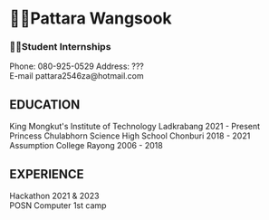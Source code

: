 <h1>👱‍♂️Pattara Wangsook</h1>
<h3>🧑‍💻Student Internships</h3>

<p>Phone: 080-925-0529 Address: ???<br>E-mail pattara2546za@hotmail.com</p>

## EDUCATION
King Mongkut's Institute of Technology Ladkrabang   2021 - Present  
Princess Chulabhorn Science High School Chonburi    2018 - 2021  
Assumption College Rayong                           2006 - 2018  

## EXPERIENCE
Hackathon 2021 & 2023  
POSN Computer 1st camp  